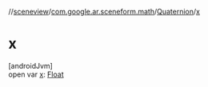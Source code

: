 //[sceneview](../../../index.md)/[com.google.ar.sceneform.math](../index.md)/[Quaternion](index.md)/[x](x.md)

# x

[androidJvm]\
open var [x](x.md): [Float](https://kotlinlang.org/api/latest/jvm/stdlib/kotlin/-float/index.html)

